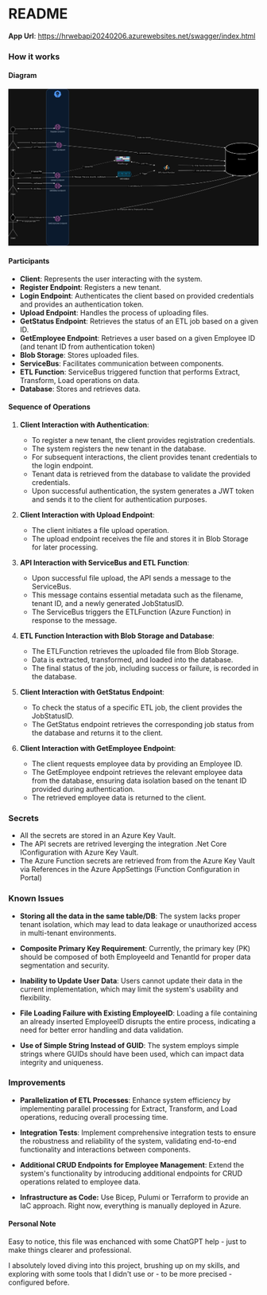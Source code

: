 # README
**App Url**: https://hrwebapi20240206.azurewebsites.net/swagger/index.html
### How it works
#### Diagram
<img src="HrAppDiagram.jpg" alt="Diagram"/>

#### Participants
- **Client**: Represents the user interacting with the system.
- **Register Endpoint**: Registers a new tenant.
- **Login Endpoint**: Authenticates the client based on provided credentials and provides an authentication token.
- **Upload Endpoint**: Handles the process of uploading files.
- **GetStatus Endpoint**: Retrieves the status of an ETL job based on a given ID.
- **GetEmployee Endpoint**: Retrieves a user based on a given Employee ID (and tenant ID from authentication token)
- **Blob Storage**: Stores uploaded files.
- **ServiceBus**: Facilitates communication between components.
- **ETL Function**: ServiceBus triggered function that performs Extract, Transform, Load operations on data. 
- **Database**: Stores and retrieves data.

#### Sequence of Operations

1. **Client Interaction with Authentication**:
   - To register a new tenant, the client provides registration credentials.
   - The system registers the new tenant in the database.
   - For subsequent interactions, the client provides tenant credentials to the login endpoint.
   - Tenant data is retrieved from the database to validate the provided credentials.
   - Upon successful authentication, the system generates a JWT token and sends it to the client for authentication purposes.

2. **Client Interaction with Upload Endpoint**:
   - The client initiates a file upload operation.
   - The upload endpoint receives the file and stores it in Blob Storage for later processing.

3. **API Interaction with ServiceBus and ETL Function**:
   - Upon successful file upload, the API sends a message to the ServiceBus.
   - This message contains essential metadata such as the filename, tenant ID, and a newly generated JobStatusID.
   - The ServiceBus triggers the ETLFunction (Azure Function) in response to the message.

4. **ETL Function Interaction with Blob Storage and Database**:
   - The ETLFunction retrieves the uploaded file from Blob Storage.
   - Data is extracted, transformed, and loaded into the database.
   - The final status of the job, including success or failure, is recorded in the database.

5. **Client Interaction with GetStatus Endpoint**:
   - To check the status of a specific ETL job, the client provides the JobStatusID.
   - The GetStatus endpoint retrieves the corresponding job status from the database and returns it to the client.

6. **Client Interaction with GetEmployee Endpoint**:
   - The client requests employee data by providing an Employee ID.
   - The GetEmployee endpoint retrieves the relevant employee data from the database, ensuring data isolation based on the tenant ID provided during authentication.
   - The retrieved employee data is returned to the client.

### Secrets

- All the secrets are stored in an Azure Key Vault.
- The API secrets are retrived leverging the integration .Net Core IConfiguration with Azure Key Vault.
- The Azure Function secrets are retrieved from from the Azure Key Vault via References in the Azure AppSettings (Function Configuration in Portal)


### Known Issues

- **Storing all the data in the same table/DB**: The system lacks proper tenant isolation, which may lead to data leakage or unauthorized access in multi-tenant environments.

- **Composite Primary Key Requirement**: Currently, the primary key (PK) should be composed of both EmployeeId and TenantId for proper data segmentation and security.

- **Inability to Update User Data**: Users cannot update their data in the current implementation, which may limit the system's usability and flexibility.

- **File Loading Failure with Existing EmployeeID**: Loading a file containing an already inserted EmployeeID disrupts the entire process, indicating a need for better error handling and data validation.

- **Use of Simple String Instead of GUID**: The system employs simple strings where GUIDs should have been used, which can impact data integrity and uniqueness.


### Improvements

- **Parallelization of ETL Processes**: Enhance system efficiency by implementing parallel processing for Extract, Transform, and Load operations, reducing overall processing time.

- **Integration Tests**: Implement comprehensive integration tests to ensure the robustness and reliability of the system, validating end-to-end functionality and interactions between components.

- **Additional CRUD Endpoints for Employee Management**: Extend the system's functionality by introducing additional endpoints for CRUD operations related to employee data.

- **Infrastructure as Code:** Use Bicep, Pulumi or Terraform to provide an IaC approach. Right now, everything is manually deployed in Azure.

#### Personal Note
Easy to notice, this file was enchanced with some ChatGPT help - just to make things clearer and professional. 

I absolutely loved diving into this project, brushing up on my skills, and exploring with some tools that I didn't use  or - to be more precised - configured before.